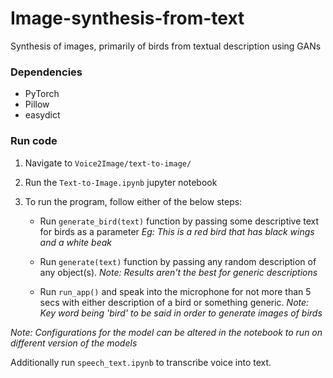 # Image-synthesis-from-text

Synthesis of images, primarily of birds from textual description using GANs


### Dependencies
- PyTorch
- Pillow
- easydict


### Run code

1.  Navigate to `Voice2Image/text-to-image/`
2.  Run the `Text-to-Image.ipynb` jupyter notebook
3.  To run the program, follow either of the below steps:

    -  Run `generate_bird(text)` function by passing some descriptive text for birds as a parameter *Eg: This is a red bird that has black wings and a white beak*


    -  Run `generate(text)` function by passing any random description of any object(s). *Note: Results aren't the best for generic descriptions*


    -  Run `run_app()` and speak into the microphone for not more than 5 secs with either description of a bird or something generic. *Note: Key word being 'bird' to be said in order to generate images of birds*


*Note: Configurations for the model can be altered in the notebook to run on different version of the models*

Additionally run `speech_text.ipynb` to transcribe voice into text.
